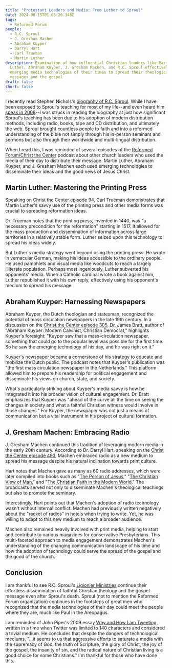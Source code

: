 ```yaml
---
title: "Protestant Leaders and Media: From Luther to Sproul"
date: 2024-08-15T01:03:26.348Z
tags:
  - Reformed Forum
people:
  - R.C. Sproul
  - J. Gresham Machen
  - Abraham Kuyper
  - Darryl Hart
  - Carl Trueman
  - Martin Luther
description: Examination of how influential Christian leaders like Martin
  Luther, Abraham Kuyper, J. Gresham Machen, and R.C. Sproul effectively used
  emerging media technologies of their times to spread their theological
  messages and the gospel
draft: false
short: false
---
```

I recently read Stephen Nichols's [biography of R.C. Sproul](https://amzn.to/3SLjEB9). While I have been exposed to Sproul's teaching for most of my life--and even heard him [speak in 2008](https://t4g.org/resources/rc-sproul/the-curse-motif-of-the-atonement-session-v/)--I was struck in reading the biography at just how significant Sproul's teaching has been due to his adoption of modern distribution methods, including radio, books, tape and CD distribution, and ultimately the web. Sproul brought countless people to faith and into a reformed understanding of the bible not simply through his in-person seminars and sermons but also through their worldwide and multi-lingual distribution. 

When I read this, I was reminded of several episodes of the [Reformed Forum/Christ the Center](https://reformedforum.org) podcast about other church leaders who used the media of their day to distribute their message. Martin Luther, Abraham Kuyper, and J. Gresham Machen each used emerging technologies to disseminate their ideas and the good news of Jesus Christ.

## Martin Luther: Mastering the Printing Press

Speaking on [Christ the Center episode 94](https://reformedforum.org/podcasts/ctc94/), Carl Trueman demonstrates that Martin Luther's savvy use of the printing press and other media forms was crucial to spreading reformation ideas.

Dr. Trueman notes that the printing press, invented in 1440, was "a necessary precondition for the reformation" starting in 1517. It allowed for the mass production and dissemination of information across large territories in a relatively stable form. Luther seized upon this technology to spread his ideas widely.

But Luther's media strategy went beyond using the printing press. He wrote in vernacular German, making his ideas accessible to the ordinary people. He used pamphlets and visual media like woodcuts to reach a largely illiterate population. Perhaps most ingeniously, Luther subverted his opponents' media. When a Catholic cardinal wrote a book against him, Luther republished it with his own reply, effectively using his opponent's medium to spread his message.


## Abraham Kuyper: Harnessing Newspapers

Abraham Kuyper, the Dutch theologian and statesman, recognized the potential of mass circulation newspapers in the late 19th century. 
In a discussion on the [Christ the Center episode 305](https://reformedforum.org/podcasts/ctc305/),  Dr. James Bratt, author of "Abraham Kuyper: Modern Calvinist, Christian Democrat," highlights Kuyper's foresight: "Kuyper saw that a mass-circulation newspaper, something that could go to the popular level was possible for the first time. So he saw the emerging technology of his day, and he was right on it."

Kuyper's newspaper became a cornerstone of his strategy to educate and mobilize the Dutch public. The podcast notes that Kuyper's publication was "the first mass circulation newspaper in the Netherlands." This platform allowed him to prepare his readership for political engagement and disseminate his views on church, state, and society.

What's particularly striking about Kuyper's media savvy is how he integrated it into his broader vision of cultural engagement. Dr. Bratt emphasizes that Kuyper was "ahead of the curve all the time on seeing the changes in society and what a faithful Christian witness would involve in those changes." For Kuyper, the newspaper was not just a means of communication but a vital instrument in his project of cultural formation.

## J. Gresham Machen: Embracing Radio

J. Gresham Machen continued this tradition of leveraging modern media in the early 20th century. According to Dr. Darryl Hart, speaking on the [Christ the Center episode 493](https://reformedforum.org/podcasts/ctc493/), Machen embraced radio as a new medium to spread his message despite his natural inclination towards print culture.

Hart notes that Machen gave as many as 60 radio addresses, which were later compiled into books such as "[The Person of Jesus](https://www.readmachen.com/book/2017/the-person-of-jesus/)," "[The Christian View of Man](https://www.readmachen.com/book/1965/the-christian-view-of-man/)," and "[The Christian Faith in the Modern World](https://www.readmachen.com/book/1947/the-christian-faith-in-the-modern-world/)." The broadcasts served not only to disseminate Machen's theological teachings but also to promote the seminary.

Interestingly, Hart points out that Machen's adoption of radio technology wasn't without internal conflict. Machen had previously written negatively about the "racket of radios" in hotels when trying to write. Yet, he was willing to adapt to this new medium to reach a broader audience.

Machen also remained heavily involved with print media, helping to start and contribute to various magazines for conservative Presbyterians. This multi-faceted approach to media engagement demonstrates Machen's understanding of the changing communication landscape of his time and how the adoption of technology could serve the spread of the gospel and the good of the church.

## Conclusion

I am thankful to see R.C. Sproul's [Ligionier Ministries](https://www.ligonier.org) continue their effortless dissemination of faithful Christian theology and the gospel message even after Sproul's death. Sproul (not to mention the Reformed Forum organization) continues in the footsteps of great men who recognized that the media technologies of their day could meet the people where they are, much like Paul in the Areopagus. 

I am reminded of John Piper's 2009 essay [Why and How I am Tweeting](https://www.desiringgod.org/articles/why-and-how-i-am-tweeting), written in a time when Twitter was limited to 140 characters and considered a trivial medium. He concludes that despite the dangers of technological mediums, "...it seems to us that aggressive efforts to saturate a media with the supremacy of God, the truth of Scripture, the glory of Christ, the joy of the gospel, the insanity of sin, and the radical nature of Christian living is a good choice for some Christians." I'm thankful for those who have done this. 


